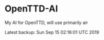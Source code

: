 # OpenTTD-AI
My AI for OpenTTD, will use primarily air

Latest backup: Sun Sep 15 02:16:01 UTC 2019
